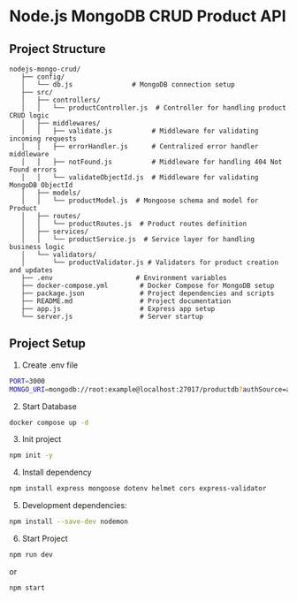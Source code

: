 # Node.js MongoDB CRUD Product API

## Project Structure

```plaintext
nodejs-mongo-crud/
   ├── config/
   │   └── db.js               # MongoDB connection setup
   ├── src/
   │   ├── controllers/
   │   │   └── productController.js  # Controller for handling product CRUD logic
   │   ├── middlewares/
   │   │   ├── validate.js          # Middleware for validating incoming requests
   │   │   ├── errorHandler.js      # Centralized error handler middleware
   │   │   ├── notFound.js          # Middleware for handling 404 Not Found errors
   │   │   └── validateObjectId.js  # Middleware for validating MongoDB ObjectId
   │   ├── models/
   │   │   └── productModel.js  # Mongoose schema and model for Product
   │   ├── routes/
   │   │   └── productRoutes.js  # Product routes definition
   │   ├── services/
   │   │   └── productService.js  # Service layer for handling business logic
   │   └── validators/
   │       └── productValidator.js # Validators for product creation and updates
   ├── .env                     # Environment variables
   ├── docker-compose.yml        # Docker Compose for MongoDB setup
   ├── package.json              # Project dependencies and scripts
   ├── README.md                 # Project documentation
   ├── app.js                    # Express app setup
   └── server.js                 # Server startup
```

## Project Setup

1. Create .env file

```bash
PORT=3000
MONGO_URI=mongodb://root:example@localhost:27017/productdb?authSource=admin
```

2. Start Database

```bash
docker compose up -d
```

3. Init project

```bash
npm init -y
```

4. Install dependency

```bash
npm install express mongoose dotenv helmet cors express-validator
```

5. Development dependencies:

```bash
npm install --save-dev nodemon
```

6. Start Project

```bash
npm run dev
```

or

```bash
npm start
```

```

```
